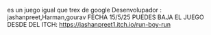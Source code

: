 es un juego igual que trex de google 
Desenvolupador : jashanpreet,Harman,gourav
FECHA 15/5/25
PUEDES BAJA EL JUEGO DESDE DEL ITCH: https://jashanpreet1.itch.io/run-boy-run
